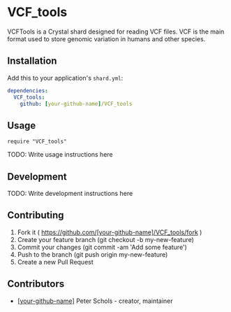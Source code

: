 # VCF_tools

VCFTools is a Crystal shard designed for reading VCF files.
VCF is the main format used to store genomic variation in humans and other species.

## Installation

Add this to your application's `shard.yml`:

```yaml
dependencies:
  VCF_tools:
    github: [your-github-name]/VCF_tools
```

## Usage

```crystal
require "VCF_tools"
```

TODO: Write usage instructions here

## Development

TODO: Write development instructions here

## Contributing

1. Fork it ( https://github.com/[your-github-name]/VCF_tools/fork )
2. Create your feature branch (git checkout -b my-new-feature)
3. Commit your changes (git commit -am 'Add some feature')
4. Push to the branch (git push origin my-new-feature)
5. Create a new Pull Request

## Contributors

- [[your-github-name]](https://github.com/[your-github-name]) Peter Schols - creator, maintainer
